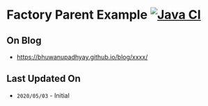 # Factory Parent Example [![Java CI](https://github.com/BhuwanUpadhyay/factory-parent-example/workflows/Java%20CI/badge.svg)](https://github.com/BhuwanUpadhyay/factory-parent-example/actions)

## On Blog
- https://bhuwanupadhyay.github.io/blog/xxxx/

## Last Updated On
- `2020/05/03` - Initial
